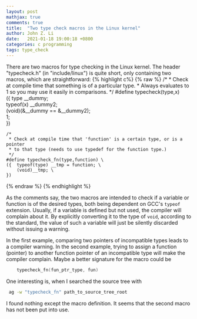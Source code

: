 ```yaml
---
layout: post
mathjax: true
comments: true
title:  "Two type check macros in the Linux kernel"
author: John Z. Li
date:   2021-01-18 19:00:18 +0800
categories: c programming
tags: type_check
---
```

There are two macros for type checking in the Linux kernel.
The header "typecheck.h" (in "include/linux") is quite short,
only containing two macros, which are straightforward:
{% highlight c%}
{% raw %}
    /*
     * Check at compile time that something is of a particular type.
     * Always evaluates to 1 so you may use it easily in comparisons.
     */
    #define typecheck(type,x) \
    ({	type __dummy; \
    	typeof(x) __dummy2; \
    	(void)(&__dummy == &__dummy2); \
    	1; \
    })

    /*
     * Check at compile time that 'function' is a certain type, or is a pointer
     * to that type (needs to use typedef for the function type.)
     */
    #define typecheck_fn(type,function) \
    ({	typeof(type) __tmp = function; \
    	(void)__tmp; \
    })
{% endraw %}
{% endhighlight %}

As the comments say, the two macros are intended to check if
a variable or function is of the desired types,
both being dependent on GCC's `typeof` extension.
Usually, if a variable is defined but not used,
the compiler will complain about it.
By explicitly converting it to the type of `void`, according to the standard,
the value of such a variable will just be silently discarded without issuing a warning.

In the first example, comparing two pointers of incompatible
types leads to a compiler warning.
In the second example, trying to assign a function (pointer)
to another function pointer of an incompatible type will make the compiler complain.
Maybe a better signature for the macro could be
```c
    typecheck_fn(fun_ptr_type, fun)
```
One interesting is, when I searched the source tree with
```bash
 ag -w "typecheck_fn" path_to_source_tree_root
```
I found nothing except the macro definition. It seems that the second macro has not been put into use.

